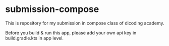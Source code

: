 # submission-compose

This is repository for my submission in compose class of dicoding academy.

Before you build & run this app, please add your own api key in build.gradle.kts in app level.
